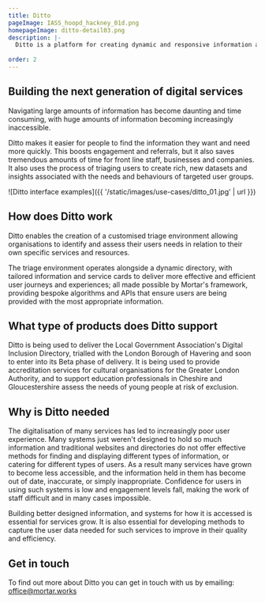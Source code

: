 ```yaml
---
title: Ditto
pageImage: IASS_hoopd_hackney_01d.png
homepageImage: ditto-detail03.png
description: |-
  Ditto is a platform for creating dynamic and responsive information and advice services. Ditto stands for Digital Triage Tools. The platform assesses the needs of users and provides a suite of tools for customising how they access support and services. 
 
order: 2
---
```


Building the next generation of digital services
---------------------------------------------------------------------------------------------------------------------------------

Navigating large amounts of information has become daunting and time consuming, with huge amounts of information becoming increasingly inaccessible.   

Ditto makes it easier for people to find the information they want and need more quickly. This boosts engagement and referrals, but it also saves tremendous amounts of time for front line staff, businesses and companies. It also uses the process of triaging users to create rich, new datasets and insights associated with the needs and behaviours of targeted user groups. 

![Ditto interface examples]({{ '/static/images/use-cases/ditto_01.jpg' | url }})

How does Ditto work
---------------------------------------------------------------------------------------------------------------------------------
Ditto enables the creation of a customised triage environment allowing organisations to identify and assess their users needs in relation to their own specific services and resources. 

The triage environment operates alongside a dynamic directory, with tailored information and service cards to deliver more effective and efficient user journeys and experiences; all made possible by Mortar's framework, providing bespoke algorithms and APIs that ensure users are being provided with the most appropriate information.  

What type of products does Ditto support
---------------------------------------------------------------------------------------------------------------------------------
Ditto is being used to deliver the Local Government Association's Digital Inclusion Directory, trialled with the London Borough of Havering and soon to enter into its Beta phase of delivery. It is being used to provide accreditation services for cultural organisations for the Greater London Authority, and to support education professionals in Cheshire and Gloucestershire assess the needs of young people at risk of exclusion. 

Why is Ditto needed
---------------------------------------------------------------------------------------------------------------------------------

The digitalisation of many services has led to increasingly poor user experience. Many systems just weren't designed to hold so much information and traditional websites and directories do not offer effective methods for finding and displaying different types of information, or catering for different types of users. As a result many services have grown to become less accessible, and the information held in them has become out of date, inaccurate, or simply inappropriate. Confidence for users in using such systems is low and engagement levels fall, making the work of staff difficult and in many cases impossible. 

Building better designed information, and systems for how it is accessed is essential for services grow. It is also essential for developing methods to capture the user data needed for such services to improve in their quality and efficiency.

Get in touch
---------------------------------------------------------------------------------------------------------------------------------
To find out more about Ditto you can get in touch with us by emailing: office@mortar.works
